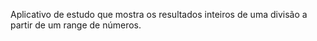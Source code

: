 Aplicativo de estudo que mostra os resultados inteiros de uma divisão a partir de um range de números.
